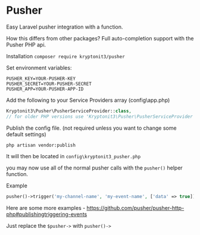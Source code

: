 # Pusher
Easy Laravel pusher integration with a function.

How this differs from other packages? Full auto-completion support with the Pusher PHP api.

Installation
`composer require kryptonit3/pusher`

Set environment variables:

~~~
PUSHER_KEY=YOUR-PUSHER-KEY
PUSHER_SECRET=YOUR-PUSHER-SECRET
PUSHER_APP=YOUR-PUSHER-APP-ID
~~~

Add the following to your Service Providers array (config\app.php)
```php
Kryptonit3\Pusher\PusherServiceProvider::class,
// for older PHP versions use 'Kryptonit3\Pusher\PusherServiceProvider',
```

Publish the config file. (not required unless you want to change some default settings)
~~~
php artisan vendor:publish
~~~
It will then be located in `config\kryptonit3_pusher.php`

you may now use all of the normal pusher calls with the `pusher()` helper function.

Example
```php
pusher()->trigger('my-channel-name', 'my-event-name', ['data' => true]);
```

Here are some more examples - https://github.com/pusher/pusher-http-php#publishingtriggering-events

Just replace the `$pusher->` with `pusher()->`
